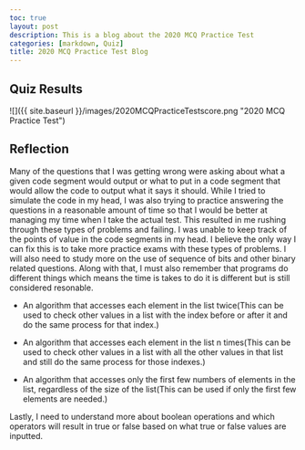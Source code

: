 ```yaml
---
toc: true
layout: post
description: This is a blog about the 2020 MCQ Practice Test
categories: [markdown, Quiz]
title: 2020 MCQ Practice Test Blog
---
```


## Quiz Results

![]({{ site.baseurl }}/images/2020MCQPracticeTestscore.png "2020 MCQ Practice Test")

## Reflection

Many of the questions that I was getting wrong were asking about what a given code segment would output or what to put in a code segment that would allow the code to output what it says it should. While I tried to simulate the code in my head, I was also trying to practice answering the questions in a reasonable amount of time so that I would be better at managing my time when I take the actual test. This resulted in me rushing through these types of problems and failing. I was unable to keep track of the points of value in the code segments in my head. I believe the only way I can fix this is to take more practice exams with these types of problems. I will also need to study more on the use of sequence of bits and other binary related questions. Along with that, I must also remember that programs do different things which means the time is takes to do it is different but is still considered resonable.

- An algorithm that accesses each element in the list twice(This can be used to check other values in a list with the index before or after it and do the same process for that index.)

- An algorithm that accesses each element in the list n times(This can be used to check other values in a list with all the other values in that list and still do the same process for those indexes.)

- An algorithm that accesses only the first few numbers of elements in the list, regardless of the size of the list(This can be used if only the first few elements are needed.)

Lastly, I need to understand more about boolean operations and which operators will result in true or false based on what true or false values are inputted.